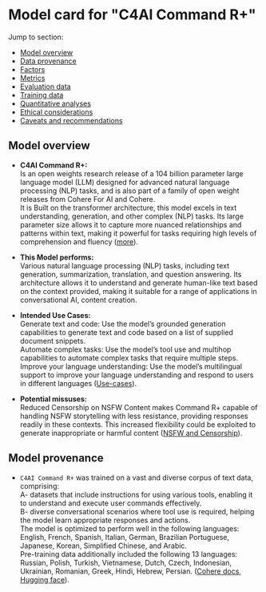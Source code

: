 # Model card for "C4AI Command R+"

Jump to section:

- [Model overview](#model-overview)
- [Data provenance](#data-provenance)
- [Factors](#factors)
- [Metrics](#metrics)
- [Evaluation data](#evaluation-data)
- [Training data](#training-data)
- [Quantitative analyses](#quantitative-analyses)
- [Ethical considerations](#ethical-considerations)
- [Caveats and recommendations](#caveats-and-recommendations)

## Model overview
- **C4AI Command R+:**<br> Is an open weights research release of a 104 billion parameter large language model (LLM) designed for advanced natural language processing (NLP) tasks, and is also part of a family of open weight releases from Cohere For AI and Cohere.<br>It is Built on the transformer architecture, this model excels in text understanding, generation, and other complex (NLP) tasks. Its large parameter size allows it to capture more nuanced relationships and patterns within text, making it powerful for tasks requiring high levels of comprehension and fluency ([more](https://huggingface.co/CohereForAI/c4ai-command-r-plus-4bit)).

- **This Model performs:**<br>Various natural language processing (NLP) tasks, including text generation, summarization, translation, and question answering. Its architecture allows it to understand and generate human-like text based on the context provided, making it suitable for a range of applications in conversational AI, content creation.

- **Intended Use Cases:**<br>Generate text and code: Use the model’s grounded generation capabilities to generate text and code based on a list of supplied document snippets.<br>Automate complex tasks: Use the model’s tool use and multihop capabilities to automate complex tasks that require multiple steps.<br>Improve your language understanding: Use the model’s multilingual support to improve your language understanding and respond to users in different languages ([Use-cases](https://dataloop.ai/library/model/cohereforai_c4ai-command-r-plus-4bit/)).

- **Potential missuses:**<br>Reduced Censorship on NSFW Content makes Command R+ capable of handling NSFW storytelling with less resistance, providing responses readily in these contexts. This increased flexibility could be exploited to generate inappropriate or harmful content ([NSFW and Censorship](https://llm.extractum.io/static/blog/?id=command-r-plus-discussions)).

## Model provenance
- `C4AI Command R+` was trained on a vast and diverse corpus of text data, comprising:<br>A- datasets that include instructions for using various tools, enabling it to understand and execute user commands effectively.<br> B- diverse conversational scenarios where tool use is required, helping the model learn appropriate responses and actions.<br>The model is optimized to perform well in the following languages: English, French, Spanish, Italian, German, Brazilian Portuguese, Japanese, Korean, Simplified Chinese, and Arabic.<br>Pre-training data additionally included the following 13 languages: Russian, Polish, Turkish, Vietnamese, Dutch, Czech, Indonesian, Ukrainian, Romanian, Greek, Hindi, Hebrew, Persian. ([Cohere docs](https://docs.cohere.com/docs/command-r-plus), [Hugging face](https://huggingface.co/CohereForAI/c4ai-command-r-plus-4bit)).
